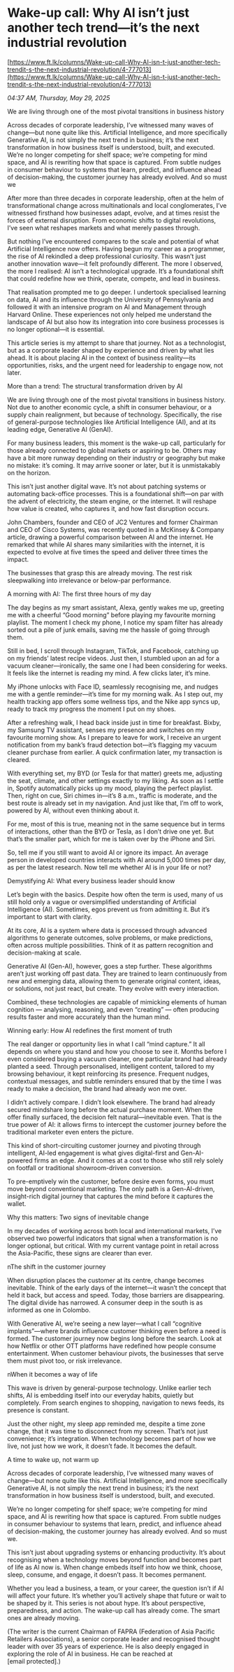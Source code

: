 # Wake-up call: Why AI isn’t just another tech trend—it’s the next industrial revolution

[https://www.ft.lk/columns/Wake-up-call-Why-AI-isn-t-just-another-tech-trendit-s-the-next-industrial-revolution/4-777013](https://www.ft.lk/columns/Wake-up-call-Why-AI-isn-t-just-another-tech-trendit-s-the-next-industrial-revolution/4-777013)

*04:37 AM, Thursday, May 29, 2025*

We are living through one of the most pivotal transitions in business history

Across decades of corporate leadership, I’ve witnessed many waves of change—but none quite like this. Artificial Intelligence, and more specifically Generative AI, is not simply the next trend in business; it’s the next transformation in how business itself is understood, built, and executed. We’re no longer competing for shelf space; we’re competing for mind space, and AI is rewriting how that space is captured. From subtle nudges in consumer behaviour to systems that learn, predict, and influence ahead of decision-making, the customer journey has already evolved. And so must we

After more than three decades in corporate leadership, often at the helm of transformational change across multinationals and local conglomerates, I’ve witnessed firsthand how businesses adapt, evolve, and at times resist the forces of external disruption. From economic shifts to digital revolutions, I’ve seen what reshapes markets and what merely passes through.

But nothing I’ve encountered compares to the scale and potential of what Artificial Intelligence now offers. Having begun my career as a programmer, the rise of AI rekindled a deep professional curiosity. This wasn’t just another innovation wave—it felt profoundly different. The more I observed, the more I realised: AI isn’t a technological upgrade. It’s a foundational shift that could redefine how we think, operate, compete, and lead in business.

That realisation prompted me to go deeper. I undertook specialised learning on data, AI and its influence through the University of Pennsylvania and followed it with an intensive program on AI and Management through Harvard Online. These experiences not only helped me understand the landscape of AI but also how its integration into core business processes is no longer optional—it is essential.

This article series is my attempt to share that journey. Not as a technologist, but as a corporate leader shaped by experience and driven by what lies ahead. It is about placing AI in the context of business reality—its opportunities, risks, and the urgent need for leadership to engage now, not later.

More than a trend: The structural transformation driven by AI

We are living through one of the most pivotal transitions in business history. Not due to another economic cycle, a shift in consumer behaviour, or a supply chain realignment, but because of technology. Specifically, the rise of general-purpose technologies like Artificial Intelligence (AI), and at its leading edge, Generative AI (GenAI).

For many business leaders, this moment is the wake-up call, particularly for those already connected to global markets or aspiring to be. Others may have a bit more runway depending on their industry or geography but make no mistake: it’s coming. It may arrive sooner or later, but it is unmistakably on the horizon.

This isn’t just another digital wave. It’s not about patching systems or automating back-office processes. This is a foundational shift—on par with the advent of electricity, the steam engine, or the internet. It will reshape how value is created, who captures it, and how fast disruption occurs.

John Chambers, founder and CEO of JC2 Ventures and former Chairman and CEO of Cisco Systems, was recently quoted in a McKinsey & Company article, drawing a powerful comparison between AI and the internet. He remarked that while AI shares many similarities with the internet, it is expected to evolve at five times the speed and deliver three times the impact.

The businesses that grasp this are already moving. The rest risk sleepwalking into irrelevance or below-par performance.

A morning with AI: The first three hours of my day

The day begins as my smart assistant, Alexa, gently wakes me up, greeting me with a cheerful “Good morning” before playing my favourite morning playlist. The moment I check my phone, I notice my spam filter has already sorted out a pile of junk emails, saving me the hassle of going through them.

Still in bed, I scroll through Instagram, TikTok, and Facebook, catching up on my friends’ latest recipe videos. Just then, I stumbled upon an ad for a vacuum cleaner—ironically, the same one I had been considering for weeks. It feels like the internet is reading my mind. A few clicks later, it’s mine.

My iPhone unlocks with Face ID, seamlessly recognising me, and nudges me with a gentle reminder—it’s time for my morning walk. As I step out, my health tracking app offers some wellness tips, and the Nike app syncs up, ready to track my progress the moment I put on my shoes.

After a refreshing walk, I head back inside just in time for breakfast. Bixby, my Samsung TV assistant, senses my presence and switches on my favourite morning show. As I prepare to leave for work, I receive an urgent notification from my bank’s fraud detection bot—it’s flagging my vacuum cleaner purchase from earlier. A quick confirmation later, my transaction is cleared.

With everything set, my BYD (or Tesla for that matter) greets me, adjusting the seat, climate, and other settings exactly to my liking. As soon as I settle in, Spotify automatically picks up my mood, playing the perfect playlist. Then, right on cue, Siri chimes in—it’s 8 a.m., traffic is moderate, and the best route is already set in my navigation. And just like that, I’m off to work, powered by AI, without even thinking about it.

For me, most of this is true, meaning not in the same sequence but in terms of interactions, other than the BYD or Tesla, as I don’t drive one yet. But that’s the smaller part, which for me is taken over by the iPhone and Siri.

So, tell me if you still want to avoid AI or ignore its impact. An average person in developed countries interacts with AI around 5,000 times per day, as per the latest research. Now tell me whether AI is in your life or not?

Demystifying AI: What every business leader should know

Let’s begin with the basics. Despite how often the term is used, many of us still hold only a vague or oversimplified understanding of Artificial Intelligence (AI). Sometimes, egos prevent us from admitting it. But it’s important to start with clarity.

At its core, AI is a system where data is processed through advanced algorithms to generate outcomes, solve problems, or make predictions, often across multiple possibilities. Think of it as pattern recognition and decision-making at scale.

Generative AI (Gen-AI), however, goes a step further. These algorithms aren’t just working off past data. They are trained to learn continuously from new and emerging data, allowing them to generate original content, ideas, or solutions, not just react, but create. They evolve with every interaction.

Combined, these technologies are capable of mimicking elements of human cognition — analysing, reasoning, and even “creating” — often producing results faster and more accurately than the human mind.

Winning early: How AI redefines the first moment of truth

The real danger or opportunity lies in what I call “mind capture.” It all depends on where you stand and how you choose to see it. Months before I even considered buying a vacuum cleaner, one particular brand had already planted a seed. Through personalised, intelligent content, tailored to my browsing behaviour, it kept reinforcing its presence. Frequent nudges, contextual messages, and subtle reminders ensured that by the time I was ready to make a decision, the brand had already won me over.

I didn’t actively compare. I didn’t look elsewhere. The brand had already secured mindshare long before the actual purchase moment. When the offer finally surfaced, the decision felt natural—inevitable even. That is the true power of AI: it allows firms to intercept the customer journey before the traditional marketer even enters the picture.

This kind of short-circuiting customer journey and pivoting through intelligent, AI-led engagement is what gives digital-first and Gen-AI-powered firms an edge. And it comes at a cost to those who still rely solely on footfall or traditional showroom-driven conversion.

To pre-emptively win the customer, before desire even forms, you must move beyond conventional marketing. The only path is a Gen-AI-driven, insight-rich digital journey that captures the mind before it captures the wallet.

Why this matters: Two signs of inevitable change

In my decades of working across both local and international markets, I’ve observed two powerful indicators that signal when a transformation is no longer optional, but critical. With my current vantage point in retail across the Asia-Pacific, these signs are clearer than ever.

nThe shift in the customer journey

When disruption places the customer at its centre, change becomes inevitable. Think of the early days of the internet—it wasn’t the concept that held it back, but access and speed. Today, those barriers are disappearing. The digital divide has narrowed. A consumer deep in the south is as informed as one in Colombo.

With Generative AI, we’re seeing a new layer—what I call “cognitive implants”—where brands influence customer thinking even before a need is formed. The customer journey now begins long before the search. Look at how Netflix or other OTT platforms have redefined how people consume entertainment. When customer behaviour pivots, the businesses that serve them must pivot too, or risk irrelevance.

nWhen it becomes a way of life

This wave is driven by general-purpose technology. Unlike earlier tech shifts, AI is embedding itself into our everyday habits, quietly but completely. From search engines to shopping, navigation to news feeds, its presence is constant.

Just the other night, my sleep app reminded me, despite a time zone change, that it was time to disconnect from my screen. That’s not just convenience; it’s integration. When technology becomes part of how we live, not just how we work, it doesn’t fade. It becomes the default.

A time to wake up, not warm up

Across decades of corporate leadership, I’ve witnessed many waves of change—but none quite like this. Artificial Intelligence, and more specifically Generative AI, is not simply the next trend in business; it’s the next transformation in how business itself is understood, built, and executed.

We’re no longer competing for shelf space; we’re competing for mind space, and AI is rewriting how that space is captured. From subtle nudges in consumer behaviour to systems that learn, predict, and influence ahead of decision-making, the customer journey has already evolved. And so must we.

This isn’t just about upgrading systems or enhancing productivity. It’s about recognising when a technology moves beyond function and becomes part of life as AI now is. When change embeds itself into how we think, choose, sleep, consume, and engage, it doesn’t pass. It becomes permanent.

Whether you lead a business, a team, or your career, the question isn’t if AI will affect your future. It’s whether you’ll actively shape that future or wait to be shaped by it. This series is not about hype. It’s about perspective, preparedness, and action. The wake-up call has already come. The smart ones are already moving.

(The writer is the current Chairman of FAPRA (Federation of Asia Pacific Retailers Associations), a senior corporate leader and recognised thought leader with over 35 years of experience. He is also deeply engaged in exploring the role of AI in business. He can be reached at [email protected].)

